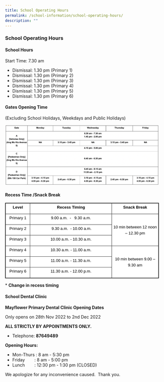 ```yaml
---
title: School Operating Hours
permalink: /school-information/school-operating-hours/
description: ""
---
```

### **School Operating Hours**
#### **School Hours**
Start Time: 7.30 am
* Dismissal: 1.30 pm (Primary 1)
* Dismissal: 1.30 pm (Primary 2)
* Dismissal: 1.30 pm (Primary 3)
* Dismissal: 1.30 pm (Primary 4)
* Dismissal: 1.30 pm (Primary 5)
* Dismissal: 1.30 pm (Primary 6)

#### **Gates Opening Time**
(Excluding School Holidays, Weekdays and Public Holidays)

![](/images/TABLE.png)

#### **Recess Time /Snack Break**

<table class="iveo_table ives_tab_dark" style="margin: 0px; outline: 0px; padding: 0px; border: 1px solid rgb(42, 42, 42); border-spacing: 1px; border-collapse: collapse; color: rgb(0, 0, 0); font-family: Raleway, sans-serif; font-size: 16px; font-style: normal; font-variant-ligatures: normal; font-variant-caps: normal; font-weight: 400; letter-spacing: normal; orphans: 2; text-align: left; text-transform: none; white-space: normal; widows: 2; word-spacing: 0px; -webkit-text-stroke-width: 0px; background-color: rgb(255, 255, 255); text-decoration-thickness: initial; text-decoration-style: initial; text-decoration-color: initial;"><tbody class="" style="margin: 0px; outline: 0px; padding: 0px;"><tr class="" style="margin: 0px; outline: 0px; padding: 0px;"><td width="78" class="" style="margin: 0px; outline: 0px; padding: 2px; text-align: center; border: 1px solid rgb(42, 42, 42);"><p class="" align="center" style="margin: 0px 0px 10px; outline: 0px; padding: 0px; line-height: 1.25 !important; color: rgb(0, 0, 0); font-family: Raleway, sans-serif; font-size: 16px;"><b class="" style="margin: 0px; outline: 0px; padding: 0px;"><span class="" style="margin: 0px; outline: 0px; padding: 0px;"><font face="arial, sans-serif" size="2" style="margin: 0px; outline: 0px; padding: 0px;">Level</font></span></b></p></td><td width="281" class="" style="margin: 0px; outline: 0px; padding: 2px; text-align: center; border: 1px solid rgb(42, 42, 42);"><p class="" align="center" style="margin: 0px 0px 10px; outline: 0px; padding: 0px; line-height: 1.25 !important; color: rgb(0, 0, 0); font-family: Raleway, sans-serif; font-size: 16px;"><b class="" style="margin: 0px; outline: 0px; padding: 0px;"><span class="" style="margin: 0px; outline: 0px; padding: 0px;"><font face="arial, sans-serif" size="2" style="margin: 0px; outline: 0px; padding: 0px;">Recess Timing</font></span></b></p></td><td width="156" class="" style="margin: 0px; outline: 0px; padding: 2px; text-align: center; border: 1px solid rgb(42, 42, 42);"><p class="" align="center" style="margin: 0px 0px 10px; outline: 0px; padding: 0px; line-height: 1.25 !important; color: rgb(0, 0, 0); font-family: Raleway, sans-serif; font-size: 16px;"><b class="" style="margin: 0px; outline: 0px; padding: 0px;"><span class="" style="margin: 0px; outline: 0px; padding: 0px;"><font face="arial, sans-serif" size="2" style="margin: 0px; outline: 0px; padding: 0px;">Snack Break</font></span></b></p><p class="" align="center" style="margin: 0px 0px 10px; outline: 0px; padding: 0px; line-height: 1.25 !important; color: rgb(0, 0, 0); font-family: Raleway, sans-serif; font-size: 16px;"><b class="" style="margin: 0px; outline: 0px; padding: 0px;"><font face="arial, sans-serif" size="2" style="margin: 0px; outline: 0px; padding: 0px;"><span class="" style="margin: 0px; outline: 0px; padding: 0px;"></span></font></b></p></td></tr><tr class="" style="margin: 0px; outline: 0px; padding: 0px;"><td width="78" class="" style="margin: 0px; outline: 0px; padding: 2px; text-align: center; border: 1px solid rgb(42, 42, 42);"><p class="" style="margin: 0px 0px 10px; outline: 0px; padding: 0px; line-height: 1.25 !important; color: rgb(0, 0, 0); font-family: Raleway, sans-serif; font-size: 16px;"><span class="" style="margin: 0px; outline: 0px; padding: 0px;"><font face="arial, sans-serif" size="2" style="margin: 0px; outline: 0px; padding: 0px;">Primary 1</font></span></p></td><td width="281" class="" style="margin: 0px; outline: 0px; padding: 2px; text-align: center; border: 1px solid rgb(42, 42, 42);"><p class="" style="margin: 0px 0px 10px; outline: 0px; padding: 0px; line-height: 1.25 !important; color: rgb(0, 0, 0); font-family: Raleway, sans-serif; font-size: 16px;"><span class="" style="margin: 0px; outline: 0px; padding: 0px;"><font face="arial, sans-serif" size="2" style="margin: 0px; outline: 0px; padding: 0px;">9.00 a.m.&nbsp; - &nbsp;&nbsp;9.30 a.m.</font></span></p><p class="" style="margin: 0px 0px 10px; outline: 0px; padding: 0px; line-height: 1.25 !important; color: rgb(0, 0, 0); font-family: Raleway, sans-serif; font-size: 16px;"><font face="arial, sans-serif" size="2" style="margin: 0px; outline: 0px; padding: 0px;"><span class="" style="margin: 0px; outline: 0px; padding: 0px;"></span></font></p></td><td width="156" rowspan="3" class="" style="margin: 0px; outline: 0px; padding: 2px; text-align: center; border: 1px solid rgb(42, 42, 42);"><p class="" align="center" style="margin: 0px 0px 10px; outline: 0px; padding: 0px; line-height: 1.25 !important; color: rgb(0, 0, 0); font-family: Raleway, sans-serif; font-size: 16px;"><span class="" style="margin: 0px; outline: 0px; padding: 0px;"><font face="arial, sans-serif" size="2" style="margin: 0px; outline: 0px; padding: 0px;"><span class="" style="margin: 0px; outline: 0px; padding: 0px;"></span></font></span></p><p class="" align="center" style="margin: 0px 0px 10px; outline: 0px; padding: 0px; line-height: 1.25 !important; color: rgb(0, 0, 0); font-family: Raleway, sans-serif; font-size: 16px;"><span class="" style="margin: 0px; outline: 0px; padding: 0px;"><font face="arial, sans-serif" size="2" style="margin: 0px; outline: 0px; padding: 0px;"><span class="" style="margin: 0px; outline: 0px; padding: 0px;"></span></font></span></p><p class="" align="center" style="margin: 0px 0px 10px; outline: 0px; padding: 0px; line-height: 1.25 !important; color: rgb(0, 0, 0); font-family: Raleway, sans-serif; font-size: 16px;"><span class="" style="margin: 0px; outline: 0px; padding: 0px;"><span class="" style="margin: 0px; outline: 0px; padding: 0px;"><font face="arial, sans-serif" size="2" style="margin: 0px; outline: 0px; padding: 0px;">10 min between 12 noon – 12.30 pm</font></span></span></p></td></tr><tr class="" style="margin: 0px; outline: 0px; padding: 0px;"><td width="78" class="" style="margin: 0px; outline: 0px; padding: 2px; text-align: center; border: 1px solid rgb(42, 42, 42);"><p class="" style="margin: 0px 0px 10px; outline: 0px; padding: 0px; line-height: 1.25 !important; color: rgb(0, 0, 0); font-family: Raleway, sans-serif; font-size: 16px;"><span class="" style="margin: 0px; outline: 0px; padding: 0px;"><font face="arial, sans-serif" size="2" style="margin: 0px; outline: 0px; padding: 0px;">Primary 2</font></span></p></td><td width="281" class="" style="margin: 0px; outline: 0px; padding: 2px; text-align: center; border: 1px solid rgb(42, 42, 42);"><p class="" style="margin: 0px 0px 10px; outline: 0px; padding: 0px; line-height: 1.25 !important; color: rgb(0, 0, 0); font-family: Raleway, sans-serif; font-size: 16px;"><span class="" style="margin: 0px; outline: 0px; padding: 0px;"><font face="arial, sans-serif" size="2" style="margin: 0px; outline: 0px; padding: 0px;">&nbsp;9.30 a.m.&nbsp; - 10.00 a.m.</font></span></p><p class="" style="margin: 0px 0px 10px; outline: 0px; padding: 0px; line-height: 1.25 !important; color: rgb(0, 0, 0); font-family: Raleway, sans-serif; font-size: 16px;"><font face="arial, sans-serif" size="2" style="margin: 0px; outline: 0px; padding: 0px;"><span class="" style="margin: 0px; outline: 0px; padding: 0px;"></span></font></p></td></tr><tr class="" style="margin: 0px; outline: 0px; padding: 0px;"><td width="78" class="" style="margin: 0px; outline: 0px; padding: 2px; text-align: center; border: 1px solid rgb(42, 42, 42);"><p class="" style="margin: 0px 0px 10px; outline: 0px; padding: 0px; line-height: 1.25 !important; color: rgb(0, 0, 0); font-family: Raleway, sans-serif; font-size: 16px;"><span class="" style="margin: 0px; outline: 0px; padding: 0px;"><font face="arial, sans-serif" size="2" style="margin: 0px; outline: 0px; padding: 0px;">Primary 3</font></span></p></td><td width="281" class="" style="margin: 0px; outline: 0px; padding: 2px; text-align: center; border: 1px solid rgb(42, 42, 42);"><p class="" style="margin: 0px 0px 10px; outline: 0px; padding: 0px; line-height: 1.25 !important; color: rgb(0, 0, 0); font-family: Raleway, sans-serif; font-size: 16px;"><span class="" style="margin: 0px; outline: 0px; padding: 0px;"><font face="arial, sans-serif" size="2" style="margin: 0px; outline: 0px; padding: 0px;">10.00 a.m. - 10.30 a.m.</font></span></p><p class="" style="margin: 0px 0px 10px; outline: 0px; padding: 0px; line-height: 1.25 !important; color: rgb(0, 0, 0); font-family: Raleway, sans-serif; font-size: 16px;"><font face="arial, sans-serif" size="2" style="margin: 0px; outline: 0px; padding: 0px;"><span class="" style="margin: 0px; outline: 0px; padding: 0px;"></span></font></p></td></tr><tr class="" style="margin: 0px; outline: 0px; padding: 0px;"><td width="78" class="" style="margin: 0px; outline: 0px; padding: 2px; text-align: center; border: 1px solid rgb(42, 42, 42);"><p class="" style="margin: 0px 0px 10px; outline: 0px; padding: 0px; line-height: 1.25 !important; color: rgb(0, 0, 0); font-family: Raleway, sans-serif; font-size: 16px;"><span class="" style="margin: 0px; outline: 0px; padding: 0px;"><font face="arial, sans-serif" size="2" style="margin: 0px; outline: 0px; padding: 0px;">Primary 4</font></span></p></td><td width="281" class="" style="margin: 0px; outline: 0px; padding: 2px; text-align: center; border: 1px solid rgb(42, 42, 42);"><p class="" style="margin: 0px 0px 10px; outline: 0px; padding: 0px; line-height: 1.25 !important; color: rgb(0, 0, 0); font-family: Raleway, sans-serif; font-size: 16px;"><span class="" style="margin: 0px; outline: 0px; padding: 0px;"><font face="arial, sans-serif" size="2" style="margin: 0px; outline: 0px; padding: 0px;">10.30 a.m. - 11.00 a.m.</font></span></p><p class="" style="margin: 0px 0px 10px; outline: 0px; padding: 0px; line-height: 1.25 !important; color: rgb(0, 0, 0); font-family: Raleway, sans-serif; font-size: 16px;"><font face="arial, sans-serif" size="2" style="margin: 0px; outline: 0px; padding: 0px;"><span class="" style="margin: 0px; outline: 0px; padding: 0px;"></span></font></p></td><td width="156" rowspan="3" class="" style="margin: 0px; outline: 0px; padding: 2px; text-align: center; border: 1px solid rgb(42, 42, 42);"><p class="" align="center" style="margin: 0px 0px 10px; outline: 0px; padding: 0px; line-height: 1.25 !important; color: rgb(0, 0, 0); font-family: Raleway, sans-serif; font-size: 16px;"><span class="" style="margin: 0px; outline: 0px; padding: 0px;"><font face="arial, sans-serif" size="2" style="margin: 0px; outline: 0px; padding: 0px;"><span class="" style="margin: 0px; outline: 0px; padding: 0px;"></span></font></span></p><p class="" align="center" style="margin: 0px 0px 10px; outline: 0px; padding: 0px; line-height: 1.25 !important; color: rgb(0, 0, 0); font-family: Raleway, sans-serif; font-size: 16px;"><span class="" style="margin: 0px; outline: 0px; padding: 0px;"><font face="arial, sans-serif" size="2" style="margin: 0px; outline: 0px; padding: 0px;"><span class="" style="margin: 0px; outline: 0px; padding: 0px;"></span></font></span></p><p class="" align="center" style="margin: 0px 0px 10px; outline: 0px; padding: 0px; line-height: 1.25 !important; color: rgb(0, 0, 0); font-family: Raleway, sans-serif; font-size: 16px;"><span class="" style="margin: 0px; outline: 0px; padding: 0px;"><span class="" style="margin: 0px; outline: 0px; padding: 0px;"><font face="arial, sans-serif" size="2" style="margin: 0px; outline: 0px; padding: 0px;">10 min between 9.00 – 9.30 am</font></span></span></p></td></tr><tr class="" style="margin: 0px; outline: 0px; padding: 0px;"><td width="78" class="" style="margin: 0px; outline: 0px; padding: 2px; text-align: center; border: 1px solid rgb(42, 42, 42);"><p class="" style="margin: 0px 0px 10px; outline: 0px; padding: 0px; line-height: 1.25 !important; color: rgb(0, 0, 0); font-family: Raleway, sans-serif; font-size: 16px;"><span class="" style="margin: 0px; outline: 0px; padding: 0px;"><font face="arial, sans-serif" size="2" style="margin: 0px; outline: 0px; padding: 0px;">Primary 5</font></span></p></td><td width="281" class="" style="margin: 0px; outline: 0px; padding: 2px; text-align: center; border: 1px solid rgb(42, 42, 42);"><p class="" style="margin: 0px 0px 10px; outline: 0px; padding: 0px; line-height: 1.25 !important; color: rgb(0, 0, 0); font-family: Raleway, sans-serif; font-size: 16px;"><span class="" style="margin: 0px; outline: 0px; padding: 0px;"><font face="arial, sans-serif" size="2" style="margin: 0px; outline: 0px; padding: 0px;">11.00 a.m. - 11.30 a.m.</font></span></p><p class="" style="margin: 0px 0px 10px; outline: 0px; padding: 0px; line-height: 1.25 !important; color: rgb(0, 0, 0); font-family: Raleway, sans-serif; font-size: 16px;"><font face="arial, sans-serif" size="2" style="margin: 0px; outline: 0px; padding: 0px;"><span class="" style="margin: 0px; outline: 0px; padding: 0px;"></span></font></p></td></tr><tr class="" style="margin: 0px; outline: 0px; padding: 0px;"><td width="78" class="" style="margin: 0px; outline: 0px; padding: 2px; text-align: center; border: 1px solid rgb(42, 42, 42);"><p class="" style="margin: 0px 0px 10px; outline: 0px; padding: 0px; line-height: 1.25 !important; color: rgb(0, 0, 0); font-family: Raleway, sans-serif; font-size: 16px;"><span class="" style="margin: 0px; outline: 0px; padding: 0px;"><font face="arial, sans-serif" size="2" style="margin: 0px; outline: 0px; padding: 0px;">Primary 6</font></span></p></td><td width="281" class="" style="margin: 0px; outline: 0px; padding: 2px; text-align: center; border: 1px solid rgb(42, 42, 42);"><p class="" style="margin: 0px 0px 10px; outline: 0px; padding: 0px; line-height: 1.25 !important; color: rgb(0, 0, 0); font-family: Raleway, sans-serif; font-size: 16px;"><span class="" style="margin: 0px; outline: 0px; padding: 0px;"><font face="arial, sans-serif" size="2" style="margin: 0px; outline: 0px; padding: 0px;">11.30 a.m. - 12.00 p.m.</font></span></p></td></tr></tbody></table>

\* **Change in recess timing**

#### **School Dental Clinic**

**Mayflower Primary Dental Clinic Opening Dates**

  

Only opens on 28th Nov 2022 to 2nd Dec 2022

  

**ALL STRICTLY BY APPOINTMENTS ONLY.**   

*   Telephone: **87649489**

  

**Opening Hours:**

  

*   Mon-Thurs : 8 am - 5:30 pm
*   Friday        : 8 am - 5:00 pm
*   Lunch        : 12:30 pm - 1:30 pm (CLOSED)

  

We apologize for any inconvenience caused.  Thank you.